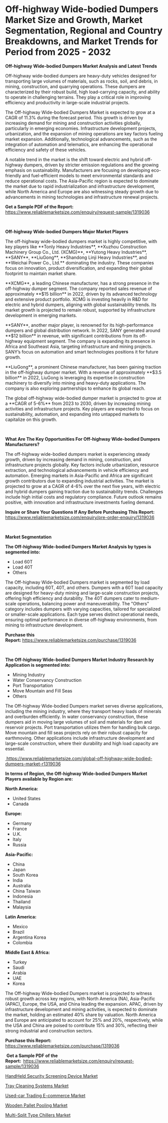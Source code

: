 <p><h1>Off-highway Wide-bodied Dumpers Market Size and Growth, Market Segmentation, Regional and Country Breakdowns, and Market Trends for Period from 2025 -  2032</h1></p><p><strong>Off-highway Wide-bodied Dumpers Market Analysis and Latest Trends</strong></p>
<p><p>Off-highway wide-bodied dumpers are heavy-duty vehicles designed for transporting large volumes of materials, such as rocks, soil, and debris, in mining, construction, and quarrying operations. These dumpers are characterized by their robust build, high load-carrying capacity, and ability to operate in challenging terrains. They play a critical role in improving efficiency and productivity in large-scale industrial projects.</p><p>The Off-highway Wide-bodied Dumpers Market is expected to grow at a CAGR of 11.3% during the forecast period. This growth is driven by increasing demand for mining and construction activities globally, particularly in emerging economies. Infrastructure development projects, urbanization, and the expansion of mining operations are key factors fueling market expansion. Additionally, technological advancements, such as the integration of automation and telematics, are enhancing the operational efficiency and safety of these vehicles.</p><p>A notable trend in the market is the shift toward electric and hybrid off-highway dumpers, driven by stricter emission regulations and the growing emphasis on sustainability. Manufacturers are focusing on developing eco-friendly and fuel-efficient models to meet environmental standards and reduce operational costs. The Asia-Pacific region is expected to dominate the market due to rapid industrialization and infrastructure development, while North America and Europe are also witnessing steady growth due to advancements in mining technologies and infrastructure renewal projects.</p></p>
<p><strong>Get a Sample PDF of the Report:&nbsp;</strong> <a href="https://www.reliablemarketsize.com/enquiry/request-sample/1319036?utm_campaign=1897&utm_medium=2&utm_source=Github&utm_content=ia&utm_term=20012025&utm_id=off-highway-wide-bodied-dumpers">https://www.reliablemarketsize.com/enquiry/request-sample/1319036</a></p>
<p>&nbsp;</p>
<p><strong>Off-highway Wide-bodied Dumpers Major Market Players</strong></p>
<p><p>The off-highway wide-bodied dumpers market is highly competitive, with key players like **Tonly Heavy Industries**, **Xuzhou Construction Machinery Group Co., Ltd. (XCMG)**, **Yutong Heavy Industries**, **SANY**, **LiuGong**, **Shandong Linji Heavy Industries**, and **Weichai Power Co., Ltd.** dominating the industry. These companies focus on innovation, product diversification, and expanding their global footprint to maintain market share.</p><p>**XCMG**, a leading Chinese manufacturer, has a strong presence in the off-highway dumper segment. The company reported sales revenue of approximately **$15 billion** in 2022, driven by its advanced technology and extensive product portfolio. XCMG is investing heavily in R&D for electric and hybrid dumpers, aligning with global sustainability trends. Its market growth is projected to remain robust, supported by infrastructure development in emerging markets.</p><p>**SANY**, another major player, is renowned for its high-performance dumpers and global distribution network. In 2022, SANY generated around **$12 billion** in revenue, with significant contributions from its off-highway equipment segment. The company is expanding its presence in Africa and Southeast Asia, targeting infrastructure and mining projects. SANY’s focus on automation and smart technologies positions it for future growth.</p><p>**LiuGong**, a prominent Chinese manufacturer, has been gaining traction in the off-highway dumper market. With a revenue of approximately **$3.5 billion** in 2022, LiuGong is leveraging its expertise in construction machinery to diversify into mining and heavy-duty applications. The company is also exploring partnerships to enhance its global reach.</p><p>The global off-highway wide-bodied dumper market is projected to grow at a **CAGR of 5-6%** from 2023 to 2030, driven by increasing mining activities and infrastructure projects. Key players are expected to focus on sustainability, automation, and expanding into untapped markets to capitalize on this growth.</p></p>
<p>&nbsp;</p>
<p><strong>What Are The Key Opportunities For Off-highway Wide-bodied Dumpers Manufacturers?</strong></p>
<p><p>The off-highway wide-bodied dumpers market is experiencing steady growth, driven by increasing demand in mining, construction, and infrastructure projects globally. Key factors include urbanization, resource extraction, and technological advancements in vehicle efficiency and automation. Emerging markets in Asia-Pacific and Africa are significant growth contributors due to expanding industrial activities. The market is projected to grow at a CAGR of 4-6% over the next five years, with electric and hybrid dumpers gaining traction due to sustainability trends. Challenges include high initial costs and regulatory compliance. Future outlook remains positive, with innovation and infrastructure investments fueling demand.</p></p>
<p><strong>Inquire or Share Your Questions If Any Before Purchasing This Report:</strong> <a href="https://www.reliablemarketsize.com/enquiry/pre-order-enquiry/1319036?utm_campaign=1897&utm_medium=2&utm_source=Github&utm_content=ia&utm_term=20012025&utm_id=off-highway-wide-bodied-dumpers">https://www.reliablemarketsize.com/enquiry/pre-order-enquiry/1319036</a></p>
<p>&nbsp;</p>
<p><strong>Market Segmentation</strong></p>
<p><strong>The Off-highway Wide-bodied Dumpers Market Analysis by types is segmented into:</strong></p>
<p><ul><li>Load 60T</li><li>Load 40T</li><li>Others</li></ul></p>
<p><p>The Off-highway Wide-bodied Dumpers market is segmented by load capacity, including 60T, 40T, and others. Dumpers with a 60T load capacity are designed for heavy-duty mining and large-scale construction projects, offering high efficiency and durability. The 40T dumpers cater to medium-scale operations, balancing power and maneuverability. The "Others" category includes dumpers with varying capacities, tailored for specialized or smaller-scale applications. Each type serves distinct operational needs, ensuring optimal performance in diverse off-highway environments, from mining to infrastructure development.</p></p>
<p><strong>Purchase this Report:&nbsp;</strong><a href="https://www.reliablemarketsize.com/purchase/1319036?utm_campaign=1897&utm_medium=2&utm_source=Github&utm_content=ia&utm_term=20012025&utm_id=off-highway-wide-bodied-dumpers">https://www.reliablemarketsize.com/purchase/1319036</a></p>
<p>&nbsp;</p>
<p><strong>The Off-highway Wide-bodied Dumpers Market Industry Research by Application is segmented into:</strong></p>
<p><ul><li>Mining Industry</li><li>Water Conservancy Construction</li><li>Port Transportation</li><li>Move Mountain and Fill Seas</li><li>Others</li></ul></p>
<p><p>The Off-highway Wide-bodied Dumpers market serves diverse applications, including the mining industry, where they transport heavy loads of minerals and overburden efficiently. In water conservancy construction, these dumpers aid in moving large volumes of soil and materials for dam and reservoir projects. Port transportation utilizes them for handling bulk cargo. Move mountain and fill seas projects rely on their robust capacity for earthmoving. Other applications include infrastructure development and large-scale construction, where their durability and high load capacity are essential.</p></p>
<p><a href="https://www.reliablemarketsize.com/global-off-highway-wide-bodied-dumpers-market-r1319036?utm_campaign=1897&utm_medium=2&utm_source=Github&utm_content=ia&utm_term=20012025&utm_id=off-highway-wide-bodied-dumpers">&nbsp;https://www.reliablemarketsize.com/global-off-highway-wide-bodied-dumpers-market-r1319036</a></p>
<p><strong>In terms of Region, the Off-highway Wide-bodied Dumpers Market Players available by Region are:</strong></p>
<p>
    <p> <strong> North America: </strong>
        <ul>
            <li>United States</li>
            <li>Canada</li>
        </ul>
        </p> 
    <p> <strong> Europe: </strong>
        <ul>
            <li>Germany</li>
            <li>France</li>
            <li>U.K.</li>
            <li>Italy</li>
            <li>Russia</li>
        </ul>
        </p> 
    <p> <strong> Asia-Pacific: </strong>
        <ul>
            <li>China</li>
            <li>Japan</li>
            <li>South Korea</li>
            <li>India</li>
            <li>Australia</li>
            <li>China Taiwan</li>
            <li>Indonesia</li>
            <li>Thailand</li>
            <li>Malaysia</li>
        </ul>
        </p> 
    <p> <strong> Latin America: </strong>
        <ul>
            <li>Mexico</li>
            <li>Brazil</li>
            <li>Argentina Korea</li>
            <li>Colombia</li>
        </ul>
        </p> 
    <p> <strong> Middle East & Africa: </strong>
        <ul>
            <li>Turkey</li>
            <li>Saudi</li>
            <li>Arabia</li>
            <li>UAE</li>
            <li>Korea</li>
        </ul>
    </p>
    </p>
<p><p>The Off-highway Wide-bodied Dumpers market is projected to witness robust growth across key regions, with North America (NA), Asia-Pacific (APAC), Europe, the USA, and China leading the expansion. APAC, driven by infrastructure development and mining activities, is expected to dominate the market, holding an estimated 40% share by valuation. North America and Europe are anticipated to account for 25% and 20%, respectively, while the USA and China are poised to contribute 15% and 30%, reflecting their strong industrial and construction sectors.</p></p>
<p><strong>Purchase this Report: </strong><a href="https://www.reliablemarketsize.com/purchase/1319036?utm_campaign=1897&utm_medium=2&utm_source=Github&utm_content=ia&utm_term=20012025&utm_id=off-highway-wide-bodied-dumpers">https://www.reliablemarketsize.com/purchase/1319036</a></p>
<p>&nbsp;<strong>Get a Sample PDF of the Report:&nbsp;&nbsp;</strong><a href="https://www.reliablemarketsize.com/enquiry/request-sample/1319036?utm_campaign=1897&utm_medium=2&utm_source=Github&utm_content=ia&utm_term=20012025&utm_id=off-highway-wide-bodied-dumpers">https://www.reliablemarketsize.com/enquiry/request-sample/1319036</a></p>
<p><strong></strong></p>
<p><p><a href="https://www.linkedin.com/pulse/analyzing-handheld-security-screening-device-market-94-cagr-growth-p50rf?utm_campaign=1897&utm_medium=2&utm_source=Github&utm_content=ia&utm_term=20012025&utm_id=off-highway-wide-bodied-dumpers">HandHeld Security Screening Device Market</a></p><p><a href="https://www.linkedin.com/pulse/tray-cleaning-systems-market-essentials-key-players-demand-drivers-ysfsf?utm_campaign=1897&utm_medium=2&utm_source=Github&utm_content=ia&utm_term=20012025&utm_id=off-highway-wide-bodied-dumpers">Tray Cleaning Systems Market</a></p><p><a href="https://www.linkedin.com/pulse/swot-analysis-used-car-trading-e-commerce-market-business-gzkhc?utm_campaign=1897&utm_medium=2&utm_source=Github&utm_content=ia&utm_term=20012025&utm_id=off-highway-wide-bodied-dumpers">Used-car Trading E-commerce Market</a></p><p><a href="https://www.linkedin.com/pulse/wooden-pallet-pooling-market-trends-forecast-growth-potential-f5jvc?utm_campaign=1897&utm_medium=2&utm_source=Github&utm_content=ia&utm_term=20012025&utm_id=off-highway-wide-bodied-dumpers">Wooden Pallet Pooling Market</a></p><p><a href="https://www.linkedin.com/pulse/finding-growth-prospectsaided-through-multi-split-type-chillers-zrr5f?utm_campaign=1897&utm_medium=2&utm_source=Github&utm_content=ia&utm_term=20012025&utm_id=off-highway-wide-bodied-dumpers">Multi-Split Type Chillers Market</a></p></p>